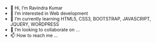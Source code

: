 - 👋 Hi, I’m Ravindra Kumar
- 👀 I’m interested in Web development
- 🌱 I’m currently learning HTML5, CSS3, BOOTSTRAP, JAVASCRIPT, JQUERY, WORDPRESS 
- 💞️ I’m looking to collaborate on ...
- 📫 How to reach me ...

<!---
RAVINDRA KUMAR/ravindra-kumar98 is a ✨ special ✨ repository because its `README.md` (this file) appears on your GitHub profile.
You can click the Preview link to take a look at your changes.
--->
